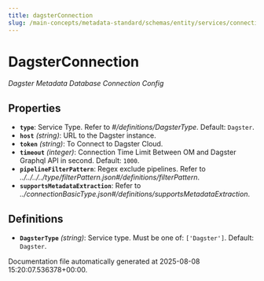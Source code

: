 ```yaml
---
title: dagsterConnection
slug: /main-concepts/metadata-standard/schemas/entity/services/connections/pipeline/dagsterconnection
---
```


# DagsterConnection

*Dagster Metadata Database Connection Config*

## Properties

- **`type`**: Service Type. Refer to *#/definitions/DagsterType*. Default: `Dagster`.
- **`host`** *(string)*: URL to the Dagster instance.
- **`token`** *(string)*: To Connect to Dagster Cloud.
- **`timeout`** *(integer)*: Connection Time Limit Between OM and Dagster Graphql API in second. Default: `1000`.
- **`pipelineFilterPattern`**: Regex exclude pipelines. Refer to *../../../../type/filterPattern.json#/definitions/filterPattern*.
- **`supportsMetadataExtraction`**: Refer to *../connectionBasicType.json#/definitions/supportsMetadataExtraction*.
## Definitions

- **`DagsterType`** *(string)*: Service type. Must be one of: `['Dagster']`. Default: `Dagster`.


Documentation file automatically generated at 2025-08-08 15:20:07.536378+00:00.
